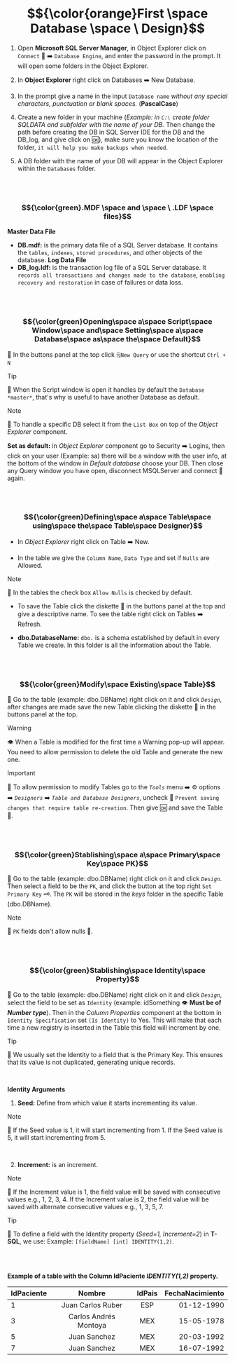 # $${\color{orange}First \space Database \space \ Design}$$

1.  Open **Microsoft SQL Server Manager**, in Object Explorer click on `Connect` 🔌 ➡️ `Database Engine`, and enter the password in the prompt. It will open some folders in the Object Explorer.

2. In **Object Explorer** right click on Databases ➡️ New Database.

3. In the prompt give a name in the input `Database name` *without any special characters, punctuation or blank spaces.* (**PascalCase**)

4. Create a new folder in your machine (*Example: in `C:\` create folder SQLDATA and subfolder with the name of your DB.* Then change the path before creating the DB in SQL Server IDE for the DB and the DB_log, and give click on 🆗), make sure you know the location of the folder, `it will help you make backups when needed`.

5. A DB folder with the name of your DB will appear in the Object Explorer within the `Databases` folder.

<br><br>

### $${\color{green}.MDF \space and \space \ .LDF \space files}$$

**Master Data File**
- **DB.mdf:** is the primary data file of a SQL Server database. It contains the `tables`, `indexes`, `stored procedures`, and other objects of the database.
**Log Data File**
- **DB_log.ldf:** is the transaction log file of a SQL Server database. It `records all transactions and changes made to the database`, `enabling recovery and restoration` in case of failures or data loss.

<br><br>

### $${\color{green}Opening\space a\space Script\space Window\space and\space Setting\space a\space Database\space as\space the\space Default}$$

🔹  In the buttons panel at the top click `🗒️New Query` or use the shortcut `Ctrl + N`

> [!TIP]
> 🧠
> When the Script window is open it handles by default the `Database *master*`, that's why is useful to have another Database as default.

> [!NOTE]
> 📝
> To handle a specific DB select it from the `List Box` on top of the *Object Explorer* component.

**Set as default:** in *Object Explorer* component go to Security ➡️ Logins, then click on your user (Example: sa) there will be a window with the user info, at the bottom of the window in *Default database* choose your DB. Then close any Query window you have open, disconnect MSQLServer and connect 🔌 again.

<br><br>

### $${\color{green}Defining\space a\space Table\space using\space the\space Table\space Designer}$$

- In *Object Explorer* right click on Table ➡️ New.

- In the table we give the `Column Name`, `Data Type` and set if `Nulls` are Allowed.

> [!NOTE]
> 📝
> In the tables the check box `Allow Nulls` is checked by default.

- To save the Table click the diskette 💾 in the buttons panel at the top and give a descriptive name. To see the table right click on Tables ➡️ Refresh.

- **dbo.DatabaseName:** `dbo.` is a schema established by default in every Table we create. In this folder is all the information about the Table.

<br><br>

### $${\color{green}Modify\space Existing\space Table}$$

🔹 Go to the table (example: dbo.DBName) right click on it and click *`Design`*, after changes are made save the new Table clicking the diskette 💾 in the buttons panel at the top.

> [!WARNING]
> 👁️
> When a Table is modified for the first time a Warning pop-up will appear. You need to allow permission to delete the old Table and generate the new one.

> [!IMPORTANT]
> 🚩
> To allow permission to modify Tables go to the *`Tools`* menu ➡️ ⚙️ options ➡️ *`Designers`* ➡️ *`Table and Database Designers`*, uncheck 🔲 `Prevent saving changes that require table re-creation`. Then give 🆗 and save the Table 💾.

<br><br>

### $${\color{green}Stablishing\space a\space Primary\space Key\space PK}$$

🔹 Go to the table (example: dbo.DBName) right click on it and click *`Design`*. Then select a field to be the `PK`, and click the button at the top right `Set Primary Key` 🗝️. The `PK` will be stored in the *keys* folder in the specific Table (dbo.DBName).

> [!NOTE]
> 📝
> `PK` fields don't allow nulls 🚫.

<br><br>

### $${\color{green}Stablishing\space Identity\space Property}$$

🔹 Go to the table (example: dbo.DBName) right click on it and click *`Design`*, select the field to be set as `Identity` (example: idSomething 👁️ **Must be of *Number type***). Then in the *Column Properties* component at the bottom in `Identity Specification` set `(Is Identity)` to Yes. This will make that each time a new registry is inserted in the Table this field will increment by one.

> [!TIP]
> 🧠
> We usually set the Identity to a field that is the Primary Key. This ensures that its value is not duplicated, generating unique records.

<br>

**Identity Arguments**

1.  **Seed:** Define from which value it starts incrementing its value.
> [!NOTE]
> 📝
> If the Seed value is 1, it will start incrementing from 1.
> If the Seed value is 5, it will start incrementing from 5.

<br>

2. **Increment:** is an increment.
> [!NOTE]
> 📝
> If the Increment value is 1, the field value will be saved with consecutive values e.g., 1, 2, 3, 4.
>If the Increment value is 2, the field value will be saved with alternate consecutive values e.g., 1, 3, 5, 7.

> [!TIP]
> 🧠
> To define a field with the Identity property (*Seed=1, Increment=2*) in **T-SQL**, we use:
> Example: `[fieldName] [int] IDENTITY(1,2)`.

<br><br>

**Example of a table with the Column IdPaciente *IDENTITY(1,2)* property.**

| IdPaciente | Nombre | IdPais | FechaNacimiento |
|--------|:----:|:--------:|-------:|
| 1 | Juan Carlos Ruber | ESP | 01-12-1990 |
| 3 | Carlos Andrés Montoya | MEX | 15-05-1978 |
| 5 | Juan Sanchez | MEX | 20-03-1992 |
| 7 | Juan Sanchez | MEX | 16-07-1992 |